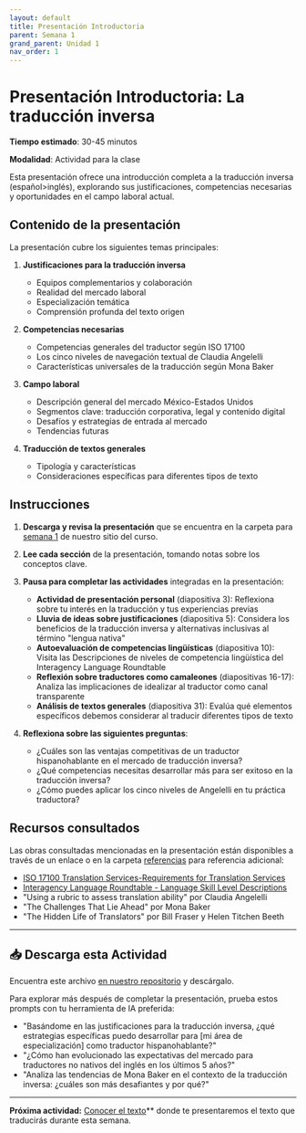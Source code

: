 ```yaml
---
layout: default
title: Presentación Introductoria
parent: Semana 1
grand_parent: Unidad 1
nav_order: 1
---
```


# Presentación Introductoria: La traducción inversa

**Tiempo estimado**: 30-45 minutos

**Modalidad**: Actividad para la clase

Esta presentación ofrece una introducción completa a la traducción inversa (español>inglés), explorando sus justificaciones, competencias necesarias y oportunidades en el campo laboral actual.

## Contenido de la presentación

La presentación cubre los siguientes temas principales:

1. **Justificaciones para la traducción inversa**
   - Equipos complementarios y colaboración
   - Realidad del mercado laboral
   - Especialización temática
   - Comprensión profunda del texto origen

2. **Competencias necesarias**
   - Competencias generales del traductor según ISO 17100
   - Los cinco niveles de navegación textual de Claudia Angelelli
   - Características universales de la traducción según Mona Baker

3. **Campo laboral**
   - Descripción general del mercado México-Estados Unidos
   - Segmentos clave: traducción corporativa, legal y contenido digital
   - Desafíos y estrategias de entrada al mercado
   - Tendencias futuras

4. **Traducción de textos generales**
   - Tipología y características
   - Consideraciones específicas para diferentes tipos de texto

## Instrucciones

1. **Descarga y revisa la presentación** que se encuentra en la carpeta para [semana 1](/unidad1/semana1/) de nuestro sitio del curso.

2. **Lee cada sección** de la presentación, tomando notas sobre los conceptos clave.

3. **Pausa para completar las actividades** integradas en la presentación:
   - **Actividad de presentación personal** (diapositiva 3): Reflexiona sobre tu interés en la traducción y tus experiencias previas
   - **Lluvia de ideas sobre justificaciones** (diapositiva 5): Considera los beneficios de la traducción inversa y alternativas inclusivas al término "lengua nativa"
   - **Autoevaluación de competencias lingüísticas** (diapositiva 10): Visita las Descripciones de niveles de competencia lingüística del Interagency Language Roundtable
   - **Reflexión sobre traductores como camaleones** (diapositivas 16-17): Analiza las implicaciones de idealizar al traductor como canal transparente
   - **Análisis de textos generales** (diapositiva 31): Evalúa qué elementos específicos debemos considerar al traducir diferentes tipos de texto

4. **Reflexiona sobre las siguientes preguntas**:
   - ¿Cuáles son las ventajas competitivas de un traductor hispanohablante en el mercado de traducción inversa?
   - ¿Qué competencias necesitas desarrollar más para ser exitoso en la traducción inversa?
   - ¿Cómo puedes aplicar los cinco niveles de Angelelli en tu práctica traductora?

## Recursos consultados

Las obras consultadas mencionadas en la presentación están disponibles a través de un enlace o en la carpeta [referencias](/unidad1/semana1/referencias/) para referencia adicional:

- [ISO 17100 Translation Services-Requirements for Translation Services](https://www.iso.org/obp/ui/en/#iso:std:iso:17100:ed-1:v1:en)
- [Interagency Language Roundtable - Language Skill Level Descriptions](https://govtilr.org/Skills/ILRscale4.htm)
- "Using a rubric to assess translation ability" por Claudia Angelelli
- "The Challenges That Lie Ahead" por Mona Baker
- "The Hidden Life of Translators" por Bill Fraser y Helen Titchen Beeth

---

## 📥 Descarga esta Actividad

Encuentra este archivo [en nuestro repositorio](https://github.com/tu-usuario/tr18-traduccion-inversa/blob/main/week1/presentacion-introductoria.md) y descárgalo.

Para explorar más después de completar la presentación, prueba estos prompts con tu herramienta de IA preferida:

- "Basándome en las justificaciones para la traducción inversa, ¿qué estrategias específicas puedo desarrollar para [mi área de especialización] como traductor hispanohablante?"
- "¿Cómo han evolucionado las expectativas del mercado para traductores no nativos del inglés en los últimos 5 años?"
- "Analiza las tendencias de Mona Baker en el contexto de la traducción inversa: ¿cuáles son más desafiantes y por qué?"

---

**Próxima actividad:** [Conocer el texto](conocer-el-texto.md)** donde te presentaremos el texto que traducirás durante esta semana.

